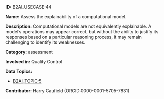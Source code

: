 **ID:** B2AI_USECASE:44

**Name:** Assess the explainability of a computational model.

**Description:** Computational models are not equivalently explainable. A model’s operations may appear correct, but without the ability to justify its responses based on a particular reasoning process, it may remain challenging to identify its weaknesses.

**Category:** assessment

**Involved in:** Quality Control

**Data Topics:**

- [B2AI_TOPIC:5](../topics/Data.markdown)

**Contributor:** Harry Caufield
 (ORCID:0000-0001-5705-7831)

